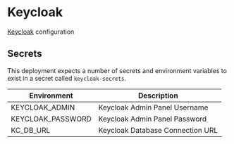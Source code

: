 # Keycloak

[Keycloak](https://www.keycloak.org/) configuration

## Secrets
This deployment expects a number of secrets and environment variables to exist in a secret called `keycloak-secrets`.


| Environment             | Description                        |
|-------------------------|------------------------------------|
| KEYCLOAK_ADMIN          | Keycloak Admin Panel Username      |
| KEYCLOAK_PASSWORD       | Keycloak Admin Panel Password      |
| KC_DB_URL               | Keycloak Database Connection URL   |
